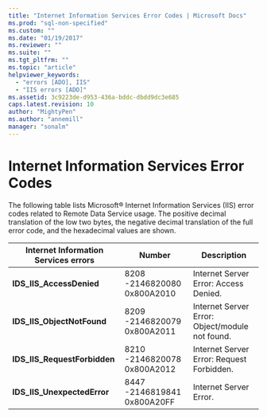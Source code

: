 ```yaml
---
title: "Internet Information Services Error Codes | Microsoft Docs"
ms.prod: "sql-non-specified"
ms.custom: ""
ms.date: "01/19/2017"
ms.reviewer: ""
ms.suite: ""
ms.tgt_pltfrm: ""
ms.topic: "article"
helpviewer_keywords: 
  - "errors [ADO], IIS"
  - "IIS errors [ADO]"
ms.assetid: 3c9223de-d953-436a-bddc-dbdd9dc3e685
caps.latest.revision: 10
author: "MightyPen"
ms.author: "annemill"
manager: "sonalm"
---
```

# Internet Information Services Error Codes
The following table lists Microsoft® Internet Information Services (IIS) error codes related to Remote Data Service usage. The positive decimal translation of the low two bytes, the negative decimal translation of the full error code, and the hexadecimal values are shown.  
  
|Internet Information Services errors|Number|Description|  
|------------------------------------------|------------|-----------------|  
|**IDS_IIS_AccessDenied**|8208 -2146820080 0x800A2010|Internet Server Error: Access Denied.|  
|**IDS_IIS_ObjectNotFound**|8209 -2146820079 0x800A2011|Internet Server Error: Object/module not found.|  
|**IDS_IIS_RequestForbidden**|8210 -2146820078 0x800A2012|Internet Server Error: Request Forbidden.|  
|**IDS_IIS_UnexpectedError**|8447 -2146819841 0x800A20FF|Internet Server Error.|